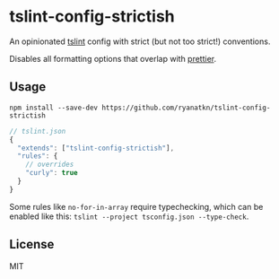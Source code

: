 # tslint-config-strictish

An opinionated [tslint](https://github.com/palantir/tslint)
config with strict (but not too strict!) conventions.

Disables all formatting options that overlap with [prettier](https://github.com/prettier/prettier).

## Usage
    npm install --save-dev https://github.com/ryanatkn/tslint-config-strictish

```javascript
// tslint.json
{
  "extends": ["tslint-config-strictish"],
  "rules": {
    // overrides
    "curly": true
  }
}
```

Some rules like `no-for-in-array` require typechecking,
which can be enabled like this: `tslint --project tsconfig.json --type-check`.

## License
MIT